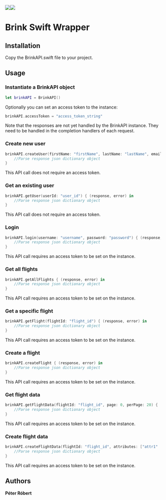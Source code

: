 <img src="http://joinbrink.com/assets/images/repo/Brink.png?"><img src="http://joinbrink.com/assets/images/repo/Swift-logo.png">

# Brink Swift Wrapper

## Installation
Copy the BrinkAPI.swift file to your project.

## Usage

### Instantiate a BrinkAPI object

```swift
let brinkAPI = BrinkAPI()
```

Optionally you can set an access token to the instance:

```swift
brinkAPI.accessToken = "access_token_string"
```

Note that the responses are not yet handled by the BrinkAPI instance. They need to be handled in the completion handlers of each request.


### Create new user

```swift
brinkAPI.createUser(firstName: "firstName", lastName: "lastName", email: "example@example.com", username: "username", password: "password") { (response, error) in
    //Parse response json dictionary object
}
```
This API call does not require an access token.

### Get an existing user

```swift
brinkAPI.getUser(userId: "user_id") { (response, error) in
    //Parse response json dictionary object
}
```
This API call does not require an access token.

### Login

```swift
brinkAPI.login(username: "username", password: "password") { (response, error) in
    //Parse response json dictionary object
}
```
This API call requires an access token to be set on the instance.

### Get all flights

```swift
brinkAPI.getAllFlights { (response, error) in
    //Parse response json dictionary object
}
```
This API call requires an access token to be set on the instance.

### Get a specific flight

```swift
brinkAPI.getFlight(flightId: "flight_id") { (response, error) in
    //Parse response json dictionary object
}
```
This API call requires an access token to be set on the instance.

### Create a flight

```swift
brinkAPI.createFlight { (response, error) in
    //Parse response json dictionary object
}
```
This API call requires an access token to be set on the instance.

### Get flight data

```swift
brinkAPI.getFlightData(flightId: "flight_id", page: 0, perPage: 20) { (response, error) in
    //Parse response json dictionary object
}
```
This API call requires an access token to be set on the instance.

### Create flight data

```swift
brinkAPI.createFlightData(flightId: "flight_id", attributes: ["attr1" : "attr1_value", "attr2" : "attr2_value"]) { (response, error) in
    //Parse response json dictionary object
}
```
This API call requires an access token to be set on the instance.

## Authors
**Péter Róbert**
